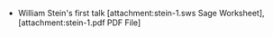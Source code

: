 
  * William Stein's first talk [attachment:stein-1.sws Sage Worksheet], [attachment:stein-1.pdf PDF File]
